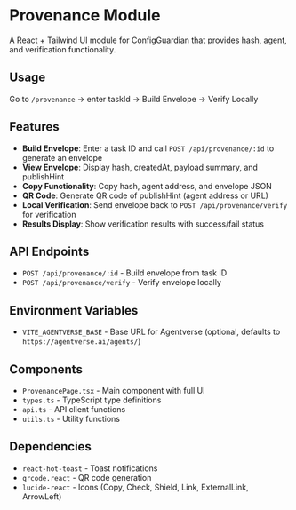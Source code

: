 # Provenance Module

A React + Tailwind UI module for ConfigGuardian that provides hash, agent, and verification functionality.

## Usage

Go to `/provenance` → enter taskId → Build Envelope → Verify Locally

## Features

- **Build Envelope**: Enter a task ID and call `POST /api/provenance/:id` to generate an envelope
- **View Envelope**: Display hash, createdAt, payload summary, and publishHint
- **Copy Functionality**: Copy hash, agent address, and envelope JSON
- **QR Code**: Generate QR code of publishHint (agent address or URL)
- **Local Verification**: Send envelope back to `POST /api/provenance/verify` for verification
- **Results Display**: Show verification results with success/fail status

## API Endpoints

- `POST /api/provenance/:id` - Build envelope from task ID
- `POST /api/provenance/verify` - Verify envelope locally

## Environment Variables

- `VITE_AGENTVERSE_BASE` - Base URL for Agentverse (optional, defaults to `https://agentverse.ai/agents/`)

## Components

- `ProvenancePage.tsx` - Main component with full UI
- `types.ts` - TypeScript type definitions
- `api.ts` - API client functions
- `utils.ts` - Utility functions

## Dependencies

- `react-hot-toast` - Toast notifications
- `qrcode.react` - QR code generation
- `lucide-react` - Icons (Copy, Check, Shield, Link, ExternalLink, ArrowLeft)
